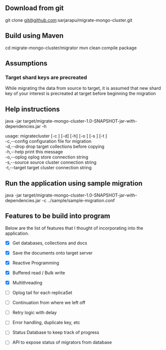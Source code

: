 ## Download from git
git clone git@github.com:sarjarapu/migrate-mongo-cluster.git

## Build using Maven
cd migrate-mongo-cluster/migrator
mvn clean compile package

## Assumptions
### Target shard keys are precreated
While migrating the data from source to target, it is assumed that new shard key of your interest is precreated at target before beginning the migration

## Help instructions
java -jar target/migrate-mongo-cluster-1.0-SNAPSHOT-jar-with-dependencies.jar -h

usage: migratecluster [-c <arg>] [-d] [-h] [-o <arg>] [-s <arg>] [-t <arg>]  
 -c,--config <arg>   configuration file for migration  
 -d,--drop           drop target collections before copying  
 -h,--help           print this message  
 -o,--oplog <arg>    oplog store connection string  
 -s,--source <arg>   source cluster connection string  
 -t,--target <arg>   target cluster connection string  


## Run the application using sample migration
java -jar target/migrate-mongo-cluster-1.0-SNAPSHOT-jar-with-dependencies.jar -c ../sample/sample-migration.conf 


## Features to be build into program

Below are the list of features that I thought of incorporating into the application.

- [x] Get databases, collections and docs
- [x] Save the documents onto target server 
- [x] Reactive Programming
- [x] Buffered read / Bulk write 
- [x] Multithreading
- [ ] Oplog tail for each replicaSet 
- [ ] Continuation from where we left off
- [ ] Retry logic with delay
- [ ] Error handling, duplicate key, etc
- [ ] Status Database to keep track of progress 
- [ ] API to expose status of migrators from database 



